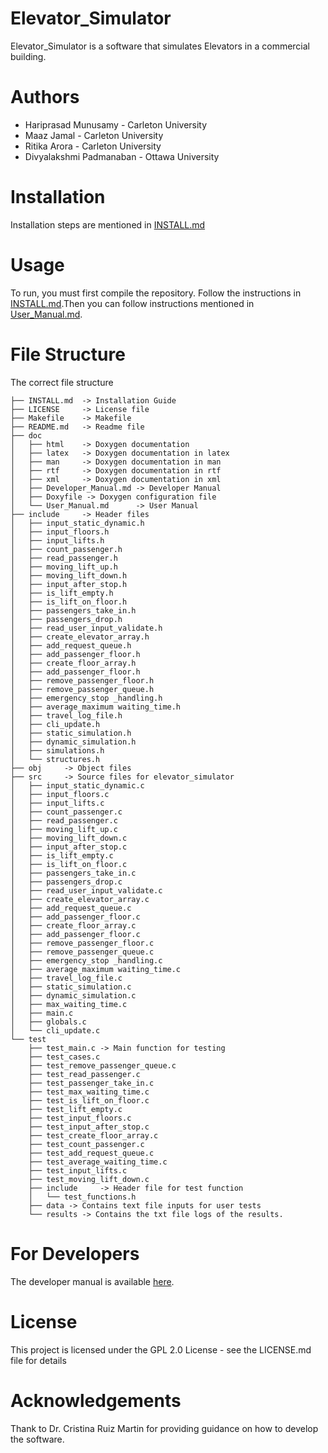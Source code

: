 # Elevator_Simulator

Elevator_Simulator is a software that simulates Elevators in a commercial building.

# Authors

- Hariprasad Munusamy - Carleton University
- Maaz Jamal - Carleton University
- Ritika Arora - Carleton University
- Divyalakshmi Padmanaban - Ottawa University

# Installation

Installation steps are mentioned in [INSTALL.md](INSTALL.md)

# Usage

To run, you must first compile the repository. Follow the instructions in [INSTALL.md](INSTALL.md).Then you can follow instructions mentioned in
[User_Manual.md](doc/User_Manual.md).

# File Structure

The correct file structure

```
├── INSTALL.md 	-> Installation Guide
├── LICENSE 	-> License file
├── Makefile 	-> Makefile
├── README.md 	-> Readme file
├── doc
│   ├── html 	-> Doxygen documentation
│   ├── latex   -> Doxygen documentation in latex
│   ├── man     -> Doxygen documentation in man
│   ├── rtf     -> Doxygen documentation in rtf 
│   ├── xml     -> Doxygen documentation in xml 
│   ├── Developer_Manual.md -> Developer Manual
│   ├── Doxyfile -> Doxygen configuration file
│   └── User_Manual.md      -> User Manual
├── include 	-> Header files
│   ├── input_static_dynamic.h
│   ├── input_floors.h
│   ├── input_lifts.h
│   ├── count_passenger.h
│   ├── read_passenger.h
│   ├── moving_lift_up.h
│   ├── moving_lift_down.h
│   ├── input_after_stop.h
│   ├── is_lift_empty.h
│   ├── is_lift_on_floor.h
│   ├── passengers_take_in.h
│   ├── passengers_drop.h
│   ├── read_user_input_validate.h
│   ├── create_elevator_array.h
│   ├── add_request_queue.h
│   ├── add_passenger_floor.h
│   ├── create_floor_array.h
│   ├── add_passenger_floor.h
│   ├── remove_passenger_floor.h
│   ├── remove_passenger_queue.h
│   ├── emergency_stop _handling.h
│   ├── average_maximum waiting_time.h
│   ├── travel_log_file.h
│   ├── cli_update.h
│   ├── static_simulation.h
│   ├── dynamic_simulation.h
│   ├── simulations.h
│   └── structures.h
├── obj 	-> Object files
├── src 	-> Source files for elevator_simulator
│   ├── input_static_dynamic.c
│   ├── input_floors.c
│   ├── input_lifts.c
│   ├── count_passenger.c
│   ├── read_passenger.c
│   ├── moving_lift_up.c
│   ├── moving_lift_down.c
│   ├── input_after_stop.c
│   ├── is_lift_empty.c
│   ├── is_lift_on_floor.c
│   ├── passengers_take_in.c
│   ├── passengers_drop.c
│   ├── read_user_input_validate.c
│   ├── create_elevator_array.c
│   ├── add_request_queue.c
│   ├── add_passenger_floor.c
│   ├── create_floor_array.c
│   ├── add_passenger_floor.c
│   ├── remove_passenger_floor.c
│   ├── remove_passenger_queue.c
│   ├── emergency_stop _handling.c
│   ├── average_maximum waiting_time.c
│   ├── travel_log_file.c
│   ├── static_simulation.c
│   ├── dynamic_simulation.c
│   ├── max_waiting_time.c
│   ├── main.c
│   ├── globals.c
│   └── cli_update.c
└── test
    ├── test_main.c	-> Main function for testing
    ├── test_cases.c
    ├── test_remove_passenger_queue.c
    ├── test_read_passenger.c
    ├── test_passenger_take_in.c
    ├── test_max_waiting_time.c
    ├── test_is_lift_on_floor.c
    ├── test_lift_empty.c
    ├── test_input_floors.c
    ├── test_input_after_stop.c
    ├── test_create_floor_array.c
    ├── test_count_passenger.c
    ├── test_add_request_queue.c
    ├── test_average_waiting_time.c
    ├── test_input_lifts.c
    ├── test_moving_lift_down.c
    ├── include     -> Header file for test function
    │   └── test_functions.h
    ├── data -> Contains text file inputs for user tests
    └── results -> Contains the txt file logs of the results.

```

# For Developers

The developer manual is available [here](doc/Developer_Manual.md).

# License

This project is licensed under the GPL 2.0 License - see the LICENSE.md file for details

# Acknowledgements

Thank to Dr. Cristina Ruiz Martin for providing guidance on how to develop the software.
